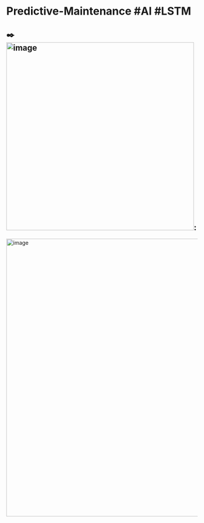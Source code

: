 # Predictive-Maintenance #AI #LSTM

✒️<img width="494" alt="image" src="https://user-images.githubusercontent.com/68886395/215417288-b3391d36-3487-409e-9c79-f40a088472d4.png">: 
-------------------------------------------------------------------------------------------------------------------------------------
<img width="730" alt="image" src="https://user-images.githubusercontent.com/68886395/215417213-0aaf1e6e-b2fc-44e1-ab7f-47ceb54044ea.png">
